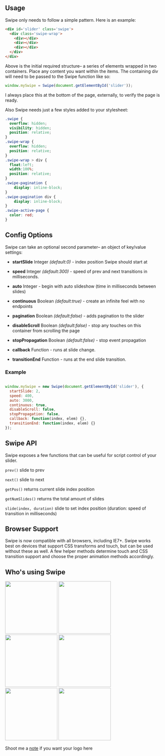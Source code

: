 ## Usage
Swipe only needs to follow a simple pattern. Here is an example:

``` html
<div id='slider' class='swipe'>
  <div class='swipe-wrap'>
    <div></div>
    <div></div>
    <div></div>
  </div>
</div>
```

Above is the initial required structure– a series of elements wrapped in two containers. Place any content you want within the items. The containing div will need to be passed to the Swipe function like so:

``` js
window.mySwipe = Swipe(document.getElementById('slider'));
```

I always place this at the bottom of the page, externally, to verify the page is ready.

Also Swipe needs just a few styles added to your stylesheet:

``` css
.swipe {
  overflow: hidden;
  visibility: hidden;
  position: relative;
}
.swipe-wrap {
  overflow: hidden;
  position: relative;
}
.swipe-wrap > div {
  float:left;
  width:100%;
  position: relative;
}
.swipe-pagination {
    display: inline-block;
}
.swipe-pagination div {
    display: inline-block;
}
.swipe-active-page {
  color: red;
}
```

## Config Options

Swipe can take an optional second parameter– an object of key/value settings:

- **startSlide** Integer *(default:0)* - index position Swipe should start at

-	**speed** Integer *(default:300)* - speed of prev and next transitions in milliseconds.

- **auto** Integer - begin with auto slideshow (time in milliseconds between slides)

- **continuous** Boolean *(default:true)* - create an infinite feel with no endpoints

- **pagination** Boolean *(default:false)* - adds pagination to the slider

- **disableScroll** Boolean *(default:false)* - stop any touches on this container from scrolling the page

- **stopPropagation** Boolean *(default:false)* - stop event propagation
 
-	**callback** Function - runs at slide change.

- **transitionEnd** Function - runs at the end slide transition.

### Example

``` js

window.mySwipe = new Swipe(document.getElementById('slider'), {
  startSlide: 2,
  speed: 400,
  auto: 3000,
  continuous: true,
  disableScroll: false,
  stopPropagation: false,
  callback: function(index, elem) {},
  transitionEnd: function(index, elem) {}
});

```

## Swipe API

Swipe exposes a few functions that can be useful for script control of your slider.

`prev()` slide to prev

`next()` slide to next

`getPos()` returns current slide index position

`getNumSlides()` returns the total amount of slides

`slide(index, duration)` slide to set index position (duration: speed of transition in milliseconds)

## Browser Support
Swipe is now compatible with all browsers, including IE7+. Swipe works best on devices that support CSS transforms and touch, but can be used without these as well. A few helper methods determine touch and CSS transition support and choose the proper animation methods accordingly.

## Who's using Swipe
<img src='http://swipejs.com/assets/swipe-cnn.png' width='170'>
<img src='http://swipejs.com/assets/swipe-airbnb.png' width='170'>
<img src='http://swipejs.com/assets/swipe-nhl.png' width='170'>
<img src='http://swipejs.com/assets/swipe-htc.png' width='170'>
<img src='http://swipejs.com/assets/swipe-thinkgeek.png' width='170'>
<img src='http://swipejs.com/assets/swipe-snapguide.png' width='170'>

Shoot me a [note](mailto:brad@birdsall.co) if you want your logo here
